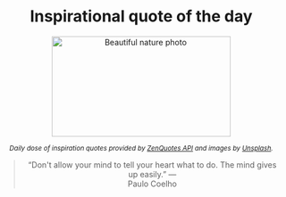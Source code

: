 
<div align="center">

# Inspirational quote of the day

<img src="./data/photo.jpeg" alt="Beautiful nature photo" width="320" height="180">

<sub><i>Daily dose of inspiration quotes provided by [ZenQuotes API](https://zenquotes.io/) and images by [Unsplash](https://unsplash.com/).</i></sub>


<blockquote>&ldquo;Don't allow your mind to tell your heart what to do. The mind gives up easily.&rdquo; &mdash; <footer>Paulo Coelho</footer></blockquote>

</div>
